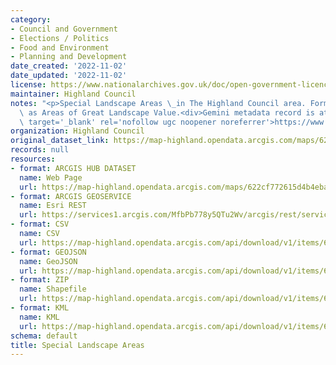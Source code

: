 ```yaml
---
category:
- Council and Government
- Elections / Politics
- Food and Environment
- Planning and Development
date_created: '2022-11-02'
date_updated: '2022-11-02'
license: https://www.nationalarchives.gov.uk/doc/open-government-licence/version/3/
maintainer: Highland Council
notes: "<p>Special Landscape Areas \_in The Highland Council area. Formerly known\
  \ as Areas of Great Landscape Value.<div>Gemini metadata record is at\_<a href='https://www.spatialdata.gov.scot/geonetwork/srv/eng/catalog.search#/metadata/f2f5ba6d-6b1e-479b-91fc-bca7f90fa7df'\
  \ target='_blank' rel='nofollow ugc noopener noreferrer'>https://www.spatialdata.gov.scot/geonetwork/srv/eng/catalog.search#/metadata/f2f5ba6d-6b1e-479b-91fc-bca7f90fa7df</a></div></p>"
organization: Highland Council
original_dataset_link: https://map-highland.opendata.arcgis.com/maps/622cf772615d4b4eba10f5d36d877260_0
records: null
resources:
- format: ARCGIS HUB DATASET
  name: Web Page
  url: https://map-highland.opendata.arcgis.com/maps/622cf772615d4b4eba10f5d36d877260_0
- format: ARCGIS GEOSERVICE
  name: Esri REST
  url: https://services1.arcgis.com/MfbPb778y5QTu2Wv/arcgis/rest/services/SpecialLandscapeAreas/FeatureServer/0
- format: CSV
  name: CSV
  url: https://map-highland.opendata.arcgis.com/api/download/v1/items/622cf772615d4b4eba10f5d36d877260/csv?layers=0
- format: GEOJSON
  name: GeoJSON
  url: https://map-highland.opendata.arcgis.com/api/download/v1/items/622cf772615d4b4eba10f5d36d877260/geojson?layers=0
- format: ZIP
  name: Shapefile
  url: https://map-highland.opendata.arcgis.com/api/download/v1/items/622cf772615d4b4eba10f5d36d877260/shapefile?layers=0
- format: KML
  name: KML
  url: https://map-highland.opendata.arcgis.com/api/download/v1/items/622cf772615d4b4eba10f5d36d877260/kml?layers=0
schema: default
title: Special Landscape Areas
---
```

